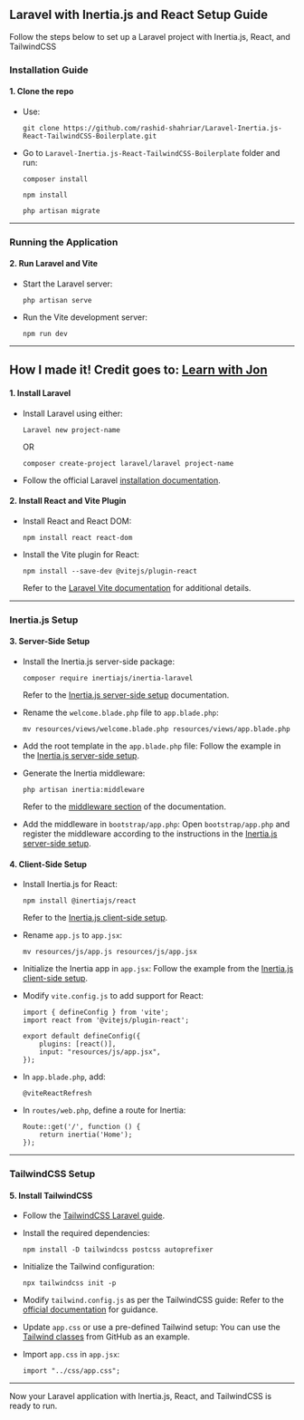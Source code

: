 ## Laravel with Inertia.js and React Setup Guide

Follow the steps below to set up a Laravel project with Inertia.js, React, and TailwindCSS

### Installation Guide

#### 1\. **Clone the repo**

-   Use:

    ```
    git clone https://github.com/rashid-shahriar/Laravel-Inertia.js-React-TailwindCSS-Boilerplate.git
    ```

-   Go to `Laravel-Inertia.js-React-TailwindCSS-Boilerplate` folder and run:
    ```
    composer install
    ```
    ```
    npm install
    ```
    ```
    php artisan migrate
    ```
* * * * *

### Running the Application

#### 2\. **Run Laravel and Vite**

-   Start the Laravel server:

    ```
    php artisan serve
    ```

-   Run the Vite development server:
    ```
    npm run dev
    ```

* * * * *
## How I made it! Credit goes to: [Learn with Jon](https://www.youtube.com/watch?v=qBxo6hW83jU&list=PL38wFHH4qYZVOnXxcS0NMGGmUsZky6JNG&index=1)

#### 1\. **Install Laravel**

-   Install Laravel using either:

    ```
    Laravel new project-name
    ```
    OR

     ```
    composer create-project laravel/laravel project-name
     ```

-   Follow the official Laravel [installation documentation](https://laravel.com/docs/11.x/installation).

#### 2\. **Install React and Vite Plugin**

-   Install React and React DOM:

    ```
    npm install react react-dom
    ```

-   Install the Vite plugin for React:

    ```
    npm install --save-dev @vitejs/plugin-react
    ```

    Refer to the [Laravel Vite documentation](https://laravel.com/docs/11.x/vite#react) for additional details.

* * * * *

### Inertia.js Setup

#### 3\. **Server-Side Setup**

-   Install the Inertia.js server-side package:

    ```
    composer require inertiajs/inertia-laravel
    ```

    Refer to the [Inertia.js server-side setup](https://inertiajs.com/server-side-setup) documentation.

-   Rename the `welcome.blade.php` file to `app.blade.php`:

    ```
    mv resources/views/welcome.blade.php resources/views/app.blade.php
    ```

-   Add the root template in the `app.blade.php` file: Follow the example in the [Inertia.js server-side setup](https://inertiajs.com/server-side-setup).

-   Generate the Inertia middleware:
    ```
    php artisan inertia:middleware
    ```

    Refer to the [middleware section](https://inertiajs.com/server-side-setup) of the documentation.

-   Add the middleware in `bootstrap/app.php`: Open `bootstrap/app.php` and register the middleware according to the instructions in the [Inertia.js server-side setup](https://inertiajs.com/server-side-setup).

#### 4\. **Client-Side Setup**

-   Install Inertia.js for React:

    ```
    npm install @inertiajs/react
    ```

    Refer to the [Inertia.js client-side setup](https://inertiajs.com/client-side-setup).

-   Rename `app.js` to `app.jsx`:
    ```
    mv resources/js/app.js resources/js/app.jsx
    ```

-   Initialize the Inertia app in `app.jsx`: Follow the example from the [Inertia.js client-side setup](https://inertiajs.com/client-side-setup).

-   Modify `vite.config.js` to add support for React:
    ```
    import { defineConfig } from 'vite';
    import react from '@vitejs/plugin-react';

    export default defineConfig({
        plugins: [react()],
        input: "resources/js/app.jsx",
    });
    ```

-   In `app.blade.php`, add:

    ```
    @viteReactRefresh
    ```

-   In `routes/web.php`, define a route for Inertia:

    ```
    Route::get('/', function () {
        return inertia('Home');
    });
    ```

* * * * *

### TailwindCSS Setup

#### 5\. **Install TailwindCSS**

-   Follow the [TailwindCSS Laravel guide](https://tailwindcss.com/docs/guides/laravel).

-   Install the required dependencies:
    ```
    npm install -D tailwindcss postcss autoprefixer
    ```

-   Initialize the Tailwind configuration:
    ```
    npx tailwindcss init -p
    ```

-   Modify `tailwind.config.js` as per the TailwindCSS guide: Refer to the [official documentation](https://tailwindcss.com/docs/guides/laravel) for guidance.

-   Update `app.css` or use a pre-defined Tailwind setup: You can use the [Tailwind classes](https://github.com/JonVadar/YouTube_videos/blob/main/tailwind_classes.css) from GitHub as an example.

-   Import `app.css` in `app.jsx`:

    ```
    import "../css/app.css";
    ```

* * * * *



Now your Laravel application with Inertia.js, React, and TailwindCSS is ready to run.
